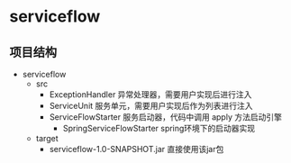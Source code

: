 # serviceflow

## 项目结构

* serviceflow
	* src
		* ExceptionHandler 异常处理器，需要用户实现后进行注入
		* ServiceUnit 服务单元，需要用户实现后作为列表进行注入
		* ServiceFlowStarter 服务启动器，代码中调用 apply 方法启动引擎
			* SpringServiceFlowStarter spring环境下的启动器实现
	* target
		* serviceflow-1.0-SNAPSHOT.jar 直接使用该jar包
